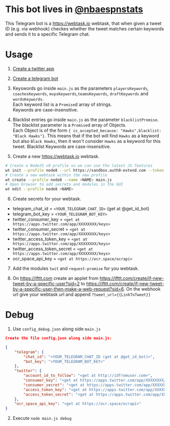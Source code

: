 # This bot lives in [@nbaespnstats](https://t.me/nbaespnstats)
This Telegram bot is a https://webtask.io webtask, that when given a tweet ID (e.g. via webhook) checkes whether the tweet matches certain keywords and sends it to a specific Telegram chat.

# Usage
1. [Create a twitter app](https://apps.twitter.com)

2. [Create a telegram bot](https://core.telegram.org/bots#3-how-do-i-create-a-bot)

3. Keyswords go inside `main.js` as the parameters `playersKeywords`, `coachesKeywords`, `mvpsKeywords`,`teamsKeywords`, `draftKeywords` and `wordsKeywords`.  
    Each keyword list is a `Promise`d array of strings.  
    Keywords are case-insensitive.

4. Blacklist entries go inside `main.js` as the parameter `blacklistPromise`.  
    The blacklist parameter is a `Promise`d array of Objects.  
    Each Object is of the form `{ is_accepted_because: "Hawks",blacklist: "Black Hawks"}`.
    This means that if the bot will find `Hawks` as a keyword but also `Black Hawks`, then it won't consider `Hawks` as a keyword for this tweet. 
    Blacklist Keywords are case-insensitive.

5. Create a new https://webtask.io webtask.  
```bash
# Create a NodeJS v8 profile so we can use the latest JS features
wt init --profile node8 --url https://sandbox.auth0-extend.com --token $(wt profile get default --field token) --container $(wt profile get default --field container)
# Create a new webtask within the new profile 
wt create --profile node8 --name <NAME> main.js
# Open browser to add secrets and modules in the GUI
wt edit --profile node8 <NAME>
```

6. Create secrets for your webtask.
 - telegram_chat_id = `<YOUR_TELEGRAM_CHAT_ID>` (get at @get_id_bot)
 - telegram_bot_key = `<YOUR_TELEGRAM_BOT_KEY>`
 - twitter_consumer_key = `<get at https://apps.twitter.com/app/XXXXXXXX/keys>`
 - twitter_consumer_secret = `<get at https://apps.twitter.com/app/XXXXXXXX/keys>`
 - twitter_access_token_key = `<get at https://apps.twitter.com/app/XXXXXXXX/keys>`
 - twitter_access_token_secret = `<get at https://apps.twitter.com/app/XXXXXXXX/keys>`
 - ocr_space_api_key = `<get at https://ocr.space/ocrapi>`

7. Add the modules `twit` and `request-promise` for you webtask. 

8. On https://ifttt.com create an applet from https://ifttt.com/create/if-new-tweet-by-a-specific-user?sid=2 to https://ifttt.com/create/if-new-tweet-by-a-specific-user-then-make-a-web-request?sid=6.
    On the webhook url give your webtask url and append `?tweet_url={{LinkToTweet}}`

# Debug
1. Use `config_debug.json` along side `main.js`
```json
Create the file config.json along side main.js:

{
    "telegram": {
        "chat_id": "<YOUR_TELEGRAM_CHAT_ID (get at @get_id_bot)>",
        "bot_key": "<YOUR_TELEGRAM_BOT_KEY>"
    },
    "twitter": {
        "account_id_to_follow": "<get at http://idfromuser.com>",
        "consumer_key": "<get at https://apps.twitter.com/app/XXXXXXXX/keys>",
        "consumer_secret": "<get at https://apps.twitter.com/app/XXXXXXXX/keys>",
        "access_token_key": "<get at https://apps.twitter.com/app/XXXXXXXX/keys>",
        "access_token_secret": "<get at https://apps.twitter.com/app/XXXXXXXX/keys>"
    },
    "ocr_space_api_key": "<get at https://ocr.space/ocrapi>"
}
```

2. Execute `node main.js debug`